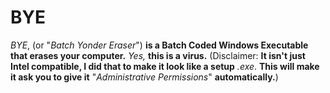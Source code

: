 # BYE
*BYE*, (or "*Batch Yonder Eraser*") **is a Batch Coded Windows Executable that erases your computer.** *Yes,* **this is a virus.**
(Disclaimer: **It isn't just Intel compatible, I did that to make it look like a setup** *.exe*. **This will make it ask you to give it** "*Administrative Permissions*" **automatically.**)
